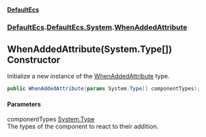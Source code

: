 #### [DefaultEcs](./index.md 'index')
### [DefaultEcs](./index.md 'index').[DefaultEcs.System](./DefaultEcs-System.md 'DefaultEcs.System').[WhenAddedAttribute](./DefaultEcs-System-WhenAddedAttribute.md 'DefaultEcs.System.WhenAddedAttribute')
## WhenAddedAttribute(System.Type[]) Constructor
Initialize a new instance of the [WhenAddedAttribute](./DefaultEcs-System-WhenAddedAttribute.md 'DefaultEcs.System.WhenAddedAttribute') type.  
```C#
public WhenAddedAttribute(params System.Type[] componentTypes);
```
#### Parameters
<a name='DefaultEcs-System-WhenAddedAttribute-WhenAddedAttribute(System-Type--)-componentTypes'></a>
componentTypes [System.Type](https://docs.microsoft.com/en-us/dotnet/api/System.Type 'System.Type')  
The types of the component to react to their addition.  
